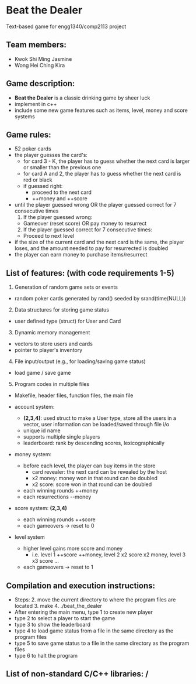 # Beat the Dealer
Text-based game for engg1340/comp2113 project

## Team members:
- Kwok Shi Ming Jasmine
- Wong Hei Ching Kira

## Game description:
- **Beat the Dealer** is a classic drinking game by sheer luck
- implement in c++
- include some new game features such as items, level, money and score systems

## Game rules:
- 52 poker cards
- the player guesses the card's:
  - for card 3 - K, the player has to guess whether the next card is larger or smaller than the previous one
  - for card A and 2, the player has to guess whether the next card is red or black 
  - if guessed right:
    - proceed to the next card
    - ++money and ++score 
- until the player guessed wrong OR the player guessed correct for 7 consecutive times
  1. If the player guessed wrong:
   - Gameover (reset score) OR pay money to resurrect
  2. If the player guessed correct for 7 consecutive times:
   - Proceed to next level
- if the size of the current card and the next card is the same, the player loses, and the amount needed to pay for resurrected is doubled
- the player can earn money to purchase items/resurrect
                                                                                                                                                 
## List of features: (with code requirements 1-5)
1. Generation of random game sets or events
  - random poker cards generated by rand() seeded by srand(time(NULL))
2. Data structures for storing game status
  - user defined type (struct) for User and Card
3. Dynamic memory management
  - vectors to store users and cards
  - pointer to player's inventory
4. File input/output (e.g., for loading/saving game status)
  - load game / save game
5. Program codes in multiple files
  - Makefile, header files, function files, the main file

- account system: 
   - **(2,3,4)**: used struct to make a User type, store all the users in a vector, user information can be loaded/saved through file i/o
  - unique id name
  - supports multiple single players
  - leaderboard: rank by descending scores, lexicographically

- money system:
  - before each level, the player can buy items in the store
    - card revealer: the next card can be revealed by the host
    - x2 money: money won in that round can be doubled
    - x2 score: score won in that round can be doubled
  - each winning rounds ++money
  - each resurrections --money
  
- score system: **(2,3,4)**
  - each winning rounds ++score
  - each gameovers -> reset to 0
  
- level system 
  - higher level gains more score and money
    - i.e. level 1 ++score ++money, level 2 x2 score x2 money, level 3 x3 score ... 
  - each gameovers -> reset to 1

## Compilation and execution instructions:
- Steps:
  2. move the current directory to where the program files are located
  3. make
  4. ./beat_the_dealer
- After entering the main menu, type 1 to create new player
- type 2 to select a player to start the game
- type 3 to show the leaderboard
- type 4 to load game status from a file in the same directory as the program files
- type 5 to save game status to a file in the same directory as the program files
- type 6 to halt the program

## List of non-standard C/C++ libraries: /
